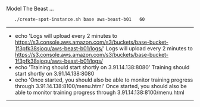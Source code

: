 Model The Beast ... 


       ./create-spot-instance.sh base aws-beast-b01   60  


------------------------------------------------

+ echo 'Logs will upload every 2 minutes to https://s3.console.aws.amazon.com/s3/buckets/base-bucket-1f3pfk38sjoqu/aws-beast-b01/logs/'
Logs will upload every 2 minutes to https://s3.console.aws.amazon.com/s3/buckets/base-bucket-1f3pfk38sjoqu/aws-beast-b01/logs/
+ echo 'Training should start shortly on 3.91.14.138:8080'
Training should start shortly on 3.91.14.138:8080
+ echo 'Once started, you should also be able to monitor training progress through 3.91.14.138:8100/menu.html'
Once started, you should also be able to monitor training progress through 3.91.14.138:8100/menu.html

------------------------------------------------

